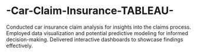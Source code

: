 # -Car-Claim-Insurance-TABLEAU-
Conducted car insurance claim analysis for insights into the claims process. Employed data visualization and potential predictive modeling for informed decision-making. Delivered interactive dashboards to showcase findings effectively. 
